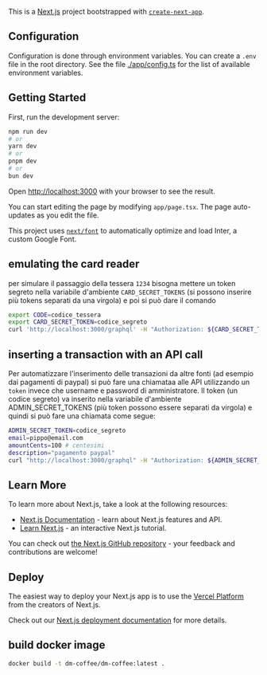 This is a [Next.js](https://nextjs.org/) project bootstrapped with [`create-next-app`](https://github.com/vercel/next.js/tree/canary/packages/create-next-app).

## Configuration

Configuration is done through environment variables. You can create a `.env` file in the root directory. See the file [./app/config.ts](app/config.ts) for the list of available environment variables.

## Getting Started

First, run the development server:

```bash
npm run dev
# or
yarn dev
# or
pnpm dev
# or
bun dev
```

Open [http://localhost:3000](http://localhost:3000) with your browser to see the result.

You can start editing the page by modifying `app/page.tsx`. The page auto-updates as you edit the file.

This project uses [`next/font`](https://nextjs.org/docs/basic-features/font-optimization) to automatically optimize and load Inter, a custom Google Font.

## emulating the card reader

per simulare il passaggio della tessera `1234` bisogna mettere un token 
segreto nella variabile d'ambiente `CARD_SECRET_TOKENS` (si possono inserire più tokens separati da una virgola) e poi si può dare il comando
```bash
export CODE=codice_tessera
export CARD_SECRET_TOKEN=codice_segreto
curl 'http://localhost:3000/graphql' -H "Authorization: ${CARD_SECRET_TOKEN}" -H 'content-type: application/json' --data-raw '{"operationName":"Card","variables":{"code":"'"${CODE}"'"},"query":"mutation Card($code: String!) {\n  card(code: $code)\n}"}'
```

## inserting a transaction with an API call

Per automatizzare l'inserimento delle transazioni da altre fonti (ad esempio dai pagamenti di paypal) si può fare una chiamataa alle API 
utilizzando un `token` invece che username e password di amministratore.
Il token (un codice segreto) va inserito nella variabile d'ambiente ADMIN_SECRET_TOKENS (più token possono essere separati da virgola) e quindi si può fare una chiamata come segue:
```bash
ADMIN_SECRET_TOKEN=codice_segreto
email=pippo@email.com
amountCents=100 # centesimi
description="pagamento paypal"
curl "http://localhost:3000/graphql" -H "Authorization: ${ADMIN_SECRET_TOKEN}" -H "content-type: application/json" --data-raw '{"operationName":"SaveTransaction","variables":{"email":"'"${email}"'","amountCents":'"${amountCents}"',"description":"'"${description}"'"},"query":"mutation SaveTransaction($email: String, $amountCents: Int, $description: String) { transaction(email: $email\n amountCents:$amountCents\n  description: $description) }"}'
```

## Learn More

To learn more about Next.js, take a look at the following resources:

- [Next.js Documentation](https://nextjs.org/docs) - learn about Next.js features and API.
- [Learn Next.js](https://nextjs.org/learn) - an interactive Next.js tutorial.

You can check out [the Next.js GitHub repository](https://github.com/vercel/next.js/) - your feedback and contributions are welcome!

## Deploy

The easiest way to deploy your Next.js app is to use the [Vercel Platform](https://vercel.com/new?utm_medium=default-template&filter=next.js&utm_source=create-next-app&utm_campaign=create-next-app-readme) from the creators of Next.js.

Check out our [Next.js deployment documentation](https://nextjs.org/docs/deployment) for more details.

## build docker image

```bash
docker build -t dm-coffee/dm-coffee:latest .
```